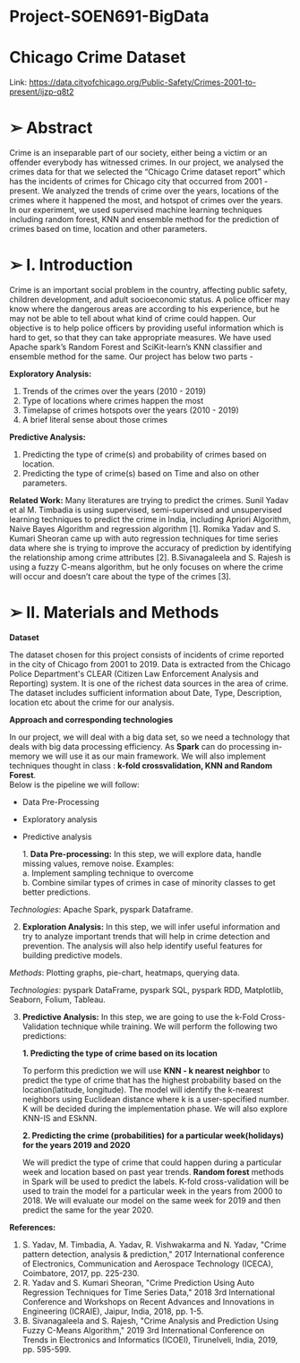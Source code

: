 # Project-SOEN691-BigData

# Chicago Crime Dataset 
Link: https://data.cityofchicago.org/Public-Safety/Crimes-2001-to-present/ijzp-q8t2

# ➢ Abstract
Crime is an inseparable part of our society, either being a victim or an offender everybody has witnessed crimes. In our project, we analysed the crimes data for that we selected the “Chicago Crime dataset report” which has the incidents of crimes for Chicago city that occurred from 2001 - present. We analyzed the trends of crime over the years, locations of the crimes where it happened the most, and hotspot of crimes over the years. In our experiment, we used supervised machine learning techniques including random forest, KNN and ensemble method for the prediction of crimes based on time, location and other parameters. 


# ➢ I. Introduction

Crime is an important social problem in the country, affecting public safety, children development, and adult socioeconomic status. A police officer may know where the dangerous areas are according to his experience, but he may not be able to tell about what kind of crime could happen. Our objective is to help police officers by providing useful information which is hard to get, so that they can take appropriate measures. We have used Apache spark’s Random Forest and SciKit-learn’s KNN classifier and ensemble method for the same. Our project has below two parts -

 **Exploratory Analysis:** 
 
  1. Trends of the crimes over the years (2010 - 2019)
  2. Type of locations where crimes happen the most 
  3. Timelapse of crimes hotspots over the years (2010 - 2019)
  4. A brief literal sense about those crimes
  
 **Predictive Analysis:**
 
  1. Predicting the type of crime(s) and probability of crimes based on location.
  2. Predicting the type of crime(s) based on Time and also on other parameters.

**Related Work:** 
Many literatures are trying to predict the crimes. Sunil Yadav et al M. Timbadia is using supervised, semi-supervised and unsupervised learning techniques to predict the crime in India, including Apriori Algorithm, Naive Bayes Algorithm and regression algorithm [1]. Romika Yadav and S. Kumari Sheoran came up with auto regression techniques for time series data where she is trying to improve the accuracy of prediction by identifying the relationship among crime attributes [2]. B.Sivanagaleela and S. Rajesh  is using a fuzzy C-means algorithm, but he only focuses on where the crime will occur and doesn’t care about the type of the crimes [3].


# ➢ II. Materials and Methods

**Dataset**

The dataset chosen for this project consists of incidents of crime reported in the city of Chicago from 2001 to 2019. Data is extracted from the Chicago Police Department's CLEAR (Citizen Law Enforcement Analysis and Reporting) system. It is one of the richest data sources in the area of crime. 
The dataset includes sufficient information about Date, Type, Description, location etc about the crime for our analysis.
 
**Approach and corresponding technologies**

In our project, we will deal with a big data set, so we need a technology that deals with big data processing efficiency. As **Spark** can do processing in-memory we will use it as our main framework. We will also implement techniques thought in class : **k-fold crossvalidation, KNN and Random Forest**.<br/>  Below is the pipeline we will follow:
 - Data Pre-Processing
 - Exploratory analysis
 - Predictive analysis 
  
  
   1\. **Data Pre-processing:**
  In this step, we will explore data, handle missing values, remove noise.
     Examples:  
    a. Implement sampling technique to overcome     
    b. Combine similar types of crimes in case of minority classes to get better predictions.

  *Technologies*: Apache Spark, pyspark Dataframe.


2. **Exploration Analysis:** 
  In this step, we will infer useful information and try to analyze important trends that will help in crime detection and  prevention. The analysis will also help identify useful features for building predictive models.

  *Methods*: Plotting graphs, pie-chart, heatmaps, querying data.
  
  *Technologies*:  pyspark DataFrame, pyspark SQL, pyspark RDD, Matplotlib, Seaborn, Folium, Tableau. 


3. **Predictive Analysis:**
  In this step, we are going to use the k-Fold Cross-Validation technique while training. We will perform the following two predictions:

    **1. Predicting the type of crime based on its location**

    To perform this prediction we will use **KNN - k nearest neighbor** to predict the type of crime that has the highest probability based on the location(latitude, longitude). The model will identify the k-nearest neighbors using Euclidean distance where k is a user-specified number. K will be decided during the implementation phase. We will also explore KNN-IS and ESkNN. 


    **2. Predicting the crime (probabilities) for a particular week(holidays) for the years 2019 and 2020**

    We will predict the type of crime that could happen during a particular week and location based on past year trends. **Random forest** methods in Spark will be used to predict the labels. K-fold cross-validation will be used to train the model for a particular week in the years from 2000 to 2018. 
    We will evaluate our model on the same week for 2019 and then predict the same for the year 2020. 
 
**References:**

  1. S. Yadav, M. Timbadia, A. Yadav, R. Vishwakarma and N. Yadav, "Crime pattern detection, analysis & prediction," 2017 International conference of Electronics, Communication and Aerospace Technology (ICECA), Coimbatore, 2017, pp. 225-230.
  2. R. Yadav and S. Kumari Sheoran, "Crime Prediction Using Auto Regression Techniques for Time Series Data," 2018 3rd International Conference and Workshops on Recent Advances and Innovations in Engineering (ICRAIE), Jaipur, India, 2018, pp. 1-5.
  3. B. Sivanagaleela and S. Rajesh, "Crime Analysis and Prediction Using Fuzzy C-Means Algorithm," 2019 3rd International Conference on Trends in Electronics and Informatics (ICOEI), Tirunelveli, India, 2019, pp. 595-599.



